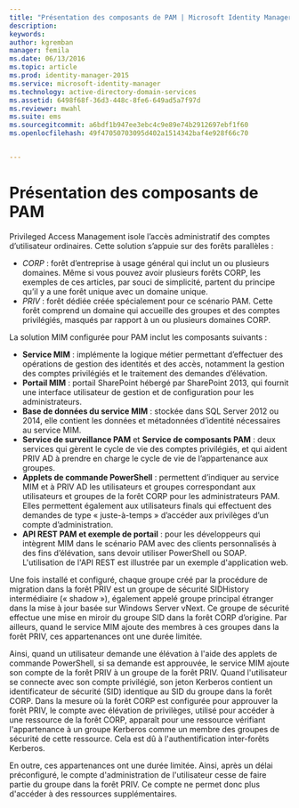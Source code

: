 ```yaml
---
title: "Présentation des composants de PAM | Microsoft Identity Manager"
description: 
keywords: 
author: kgremban
manager: femila
ms.date: 06/13/2016
ms.topic: article
ms.prod: identity-manager-2015
ms.service: microsoft-identity-manager
ms.technology: active-directory-domain-services
ms.assetid: 6498f68f-36d3-448c-8fe6-649ad5a7f97d
ms.reviewer: mwahl
ms.suite: ems
ms.sourcegitcommit: a6bdf1b947ee3ebc4c9e89e74b2912697ebf1f60
ms.openlocfilehash: 49f47050703095d402a1514342baf4e928f66c70


---
```


# Présentation des composants de PAM

Privileged Access Management isole l’accès administratif des comptes d’utilisateur ordinaires. Cette solution s’appuie sur des forêts parallèles :

- *CORP* : forêt d’entreprise à usage général qui inclut un ou plusieurs domaines. Même si vous pouvez avoir plusieurs forêts CORP, les exemples de ces articles, par souci de simplicité, partent du principe qu’il y a une forêt unique avec un domaine unique.  
- *PRIV* : forêt dédiée créée spécialement pour ce scénario PAM. Cette forêt comprend un domaine qui accueille des groupes et des comptes privilégiés, masqués par rapport à un ou plusieurs domaines CORP.

La solution MIM configurée pour PAM inclut les composants suivants :  

- **Service MIM** : implémente la logique métier permettant d’effectuer des opérations de gestion des identités et des accès, notamment la gestion des comptes privilégiés et le traitement des demandes d’élévation.   
- **Portail MIM** : portail SharePoint hébergé par SharePoint 2013, qui fournit une interface utilisateur de gestion et de configuration pour les administrateurs.
- **Base de données du service MIM** : stockée dans SQL Server 2012 ou 2014, elle contient les données et métadonnées d’identité nécessaires au service MIM.
- **Service de surveillance PAM** et **Service de composants PAM** : deux services qui gèrent le cycle de vie des comptes privilégiés, et qui aident PRIV AD à prendre en charge le cycle de vie de l’appartenance aux groupes.
- **Applets de commande PowerShell** : permettent d’indiquer au service MIM et à PRIV AD les utilisateurs et groupes correspondant aux utilisateurs et groupes de la forêt CORP pour les administrateurs PAM. Elles permettent également aux utilisateurs finals qui effectuent des demandes de type « juste-à-temps » d’accéder aux privilèges d’un compte d’administration.
- **API REST PAM et exemple de portail** : pour les développeurs qui intègrent MIM dans le scénario PAM avec des clients personnalisés à des fins d’élévation, sans devoir utiliser PowerShell ou SOAP. L'utilisation de l'API REST est illustrée par un exemple d'application web.

Une fois installé et configuré, chaque groupe créé par la procédure de migration dans la forêt PRIV est un groupe de sécurité SIDHistory intermédiaire (« shadow »), également appelé groupe principal étranger dans la mise à jour basée sur Windows Server vNext. Ce groupe de sécurité effectue une mise en miroir du groupe SID dans la forêt CORP d’origine. Par ailleurs, quand le service MIM ajoute des membres à ces groupes dans la forêt PRIV, ces appartenances ont une durée limitée.

Ainsi, quand un utilisateur demande une élévation à l'aide des applets de commande PowerShell, si sa demande est approuvée, le service MIM ajoute son compte de la forêt PRIV à un groupe de la forêt PRIV. Quand l'utilisateur se connecte avec son compte privilégié, son jeton Kerberos contient un identificateur de sécurité (SID) identique au SID du groupe dans la forêt CORP. Dans la mesure où la forêt CORP est configurée pour approuver la forêt PRIV, le compte avec élévation de privilèges, utilisé pour accéder à une ressource de la forêt CORP, apparaît pour une ressource vérifiant l'appartenance à un groupe Kerberos comme un membre des groupes de sécurité de cette ressource. Cela est dû à l'authentification inter-forêts Kerberos.

En outre, ces appartenances ont une durée limitée. Ainsi, après un délai préconfiguré, le compte d'administration de l'utilisateur cesse de faire partie du groupe dans la forêt PRIV. Ce compte ne permet donc plus d'accéder à des ressources supplémentaires.



<!--HONumber=Jul16_HO2-->


